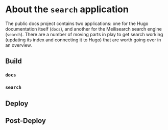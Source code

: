 # About the `search` application

The public docs project contains two applications: one for the Hugo documentation itself (`docs`), and another for the Meilisearch search engine (`search`). There are a number of moving parts in play to get search working (updating its index and connecting it to Hugo) that are worth going over in an overview.

## Build

### `docs`

### `search`

## Deploy

## Post-Deploy